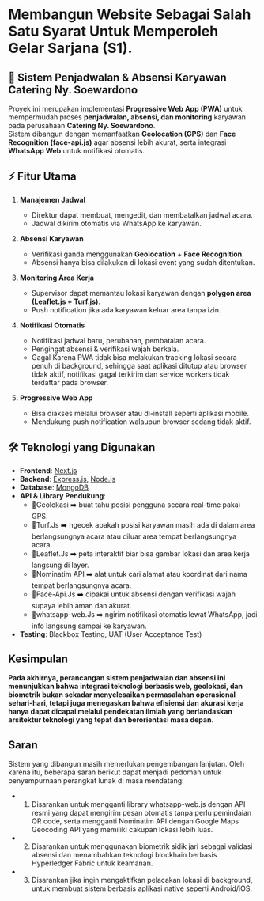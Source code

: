# Membangun Website Sebagai Salah Satu Syarat Untuk Memperoleh Gelar Sarjana (S1).

## 📌 Sistem Penjadwalan & Absensi Karyawan Catering Ny. Soewardono

Proyek ini merupakan implementasi **Progressive Web App (PWA)** untuk mempermudah proses **penjadwalan, absensi, dan monitoring** karyawan pada perusahaan **Catering Ny. Soewardono**.  
Sistem dibangun dengan memanfaatkan **Geolocation (GPS)** dan **Face Recognition (face-api.js)** agar absensi lebih akurat, serta integrasi **WhatsApp Web** untuk notifikasi otomatis.

## ⚡ Fitur Utama
1. **Manajemen Jadwal**
   - Direktur dapat membuat, mengedit, dan membatalkan jadwal acara.
   - Jadwal dikirim otomatis via WhatsApp ke karyawan.

2. **Absensi Karyawan**
   - Verifikasi ganda menggunakan **Geolocation** + **Face Recognition**.
   - Absensi hanya bisa dilakukan di lokasi event yang sudah ditentukan.

3. **Monitoring Area Kerja**
   - Supervisor dapat memantau lokasi karyawan dengan **polygon area (Leaflet.js + Turf.js)**.
   - Push notification jika ada karyawan keluar area tanpa izin.

4. **Notifikasi Otomatis**
   - Notifikasi jadwal baru, perubahan, pembatalan acara.
   - Pengingat absensi & verifikasi wajah berkala.
   - Gagal Karena PWA tidak bisa melakukan tracking lokasi secara penuh di background, sehingga saat aplikasi ditutup atau browser tidak aktif, notifikasi gagal terkirim dan service workers tidak terdaftar pada browser.

5. **Progressive Web App**
   - Bisa diakses melalui browser atau di-install seperti aplikasi mobile.
   - Mendukung push notification walaupun browser sedang tidak aktif.

## 🛠️ Teknologi yang Digunakan
- **Frontend**: [Next.js](https://nextjs.org/)
- **Backend**: [Express.js](https://expressjs.com/), [Node.js](https://nodejs.org/)  
- **Database**: [MongoDB](https://www.mongodb.com/)  
- **API & Library Pendukung**:
    - 🧩Geolokasi ➡️ buat tahu posisi pengguna secara real-time pakai GPS.
    - 🧩Turf.Js ➡️ ngecek apakah posisi karyawan masih ada di dalam area berlangsungnya acara atau diluar area tempat berlangsungnya acara.
    - 🧩Leaflet.Js ➡️ peta interaktif biar bisa gambar lokasi dan area kerja langsung di layer.
    - 🧩Nominatim API ➡️ alat untuk cari alamat atau koordinat dari nama tempat berlangsungnya acara.
    - 🧩Face-Api.Js ➡️ dipakai untuk absensi dengan verifikasi wajah supaya lebih aman dan akurat.
    - 🧩whatsapp-web.Js ➡️ ngirim notifikasi otomatis lewat WhatsApp, jadi info langsung sampai ke karyawan.
- **Testing**: Blackbox Testing, UAT (User Acceptance Test)

## Kesimpulan
**Pada akhirnya, perancangan sistem penjadwalan dan absensi ini menunjukkan bahwa integrasi teknologi berbasis web, geolokasi, dan biometrik bukan sekadar menyelesaikan permasalahan operasional sehari-hari, tetapi juga menegaskan bahwa efisiensi dan akurasi kerja hanya dapat dicapai melalui pendekatan ilmiah yang berlandaskan arsitektur teknologi yang tepat dan berorientasi masa depan.**

## Saran
Sistem yang dibangun masih memerlukan pengembangan lanjutan. Oleh karena itu, beberapa saran berikut dapat menjadi pedoman untuk penyempurnaan perangkat lunak di masa mendatang:
 - 1.	Disarankan untuk mengganti library whatsapp-web.js dengan API resmi yang dapat mengirim pesan otomatis tanpa perlu pemindaian QR code, serta mengganti Nominatim API dengan Google Maps Geocoding API yang memiliki cakupan lokasi lebih luas.
 - 2.	Disarankan untuk menggunakan biometrik sidik jari sebagai validasi absensi dan menambahkan teknologi blockhain berbasis Hyperledger Fabric untuk keamanan.
 - 3.	Disarankan jika ingin mengaktifkan pelacakan lokasi di background, untuk membuat sistem berbasis aplikasi native seperti Android/iOS.
